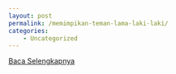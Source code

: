 ```yaml
---
layout: post
permalink: /memimpikan-teman-lama-laki-laki/
categories:
    - Uncategorized
---
```


[Baca Selengkapnya](/04)